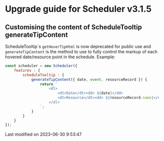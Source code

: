 # Upgrade guide for Scheduler v3.1.5

## Customising the content of ScheduleTooltip generateTipContent

ScheduleTooltip´s `getHoverTipHtml` is now deprecated for public use and `generateTipContent` is the method to use to
fully control the markup of each hovered date/resource point in the schedule. Example:

```javascript
const scheduler = new Scheduler({
    features : {
        scheduleTooltip : {
            generateTipContent({ date, event, resourceRecord }) {
                return `
                    <dl>
                        <dt>Date</dt><dd> ${date}</dd>
                        <dt>Resource</dt><dd> ${resourceRecord.name}</dd>
                    </dl>
                `;
            }
        }
    }
});
```



<p class="last-modified">Last modified on 2023-06-30 9:53:47</p>
